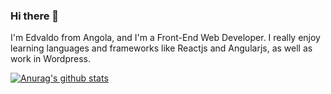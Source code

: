 ### Hi there 👋

I'm Edvaldo from Angola, and I'm a Front-End Web Developer. I really enjoy learning languages and frameworks like Reactjs and Angularjs, as well as work in Wordpress.

[![Anurag's github stats](https://github-readme-stats.vercel.app/api?username=edvaldonetoo)](https://github.com/anuraghazra/github-readme-stats)
